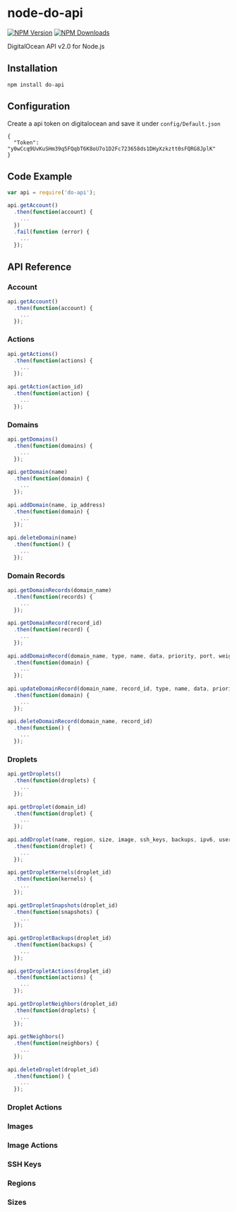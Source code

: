 # node-do-api
[![NPM Version][npm-image]][npm-url]
[![NPM Downloads][downloads-image]][downloads-url]

DigitalOcean API v2.0 for Node.js


## Installation
```
npm install do-api
```

## Configuration
Create a api token on digitalocean and save it under `config/Default.json`
```
{
  "Token": "y0wCcq9UvKuSHm39q5FQqbT6K8oU7o1D2Fc723658ds1DHyXzkztt0sFQRG8JplK"
}
```

## Code Example

```js
var api = require('do-api');

api.getAccount()
  .then(function(account) {
    ...
  })
  .fail(function (error) {
    ...
  });
```

## API Reference

### Account
```js
api.getAccount()
  .then(function(account) {
    ...
  });
```
### Actions
```js
api.getActions()
  .then(function(actions) {
    ...
  });
  
api.getAction(action_id)
  .then(function(action) {
    ...
  });
```
### Domains
```js
api.getDomains()
  .then(function(domains) {
    ...
  });
  
api.getDomain(name)
  .then(function(domain) {
    ...
  });
  
api.addDomain(name, ip_address)
  .then(function(domain) {
    ...
  });
  
api.deleteDomain(name)
  .then(function() {
    ...
  });
```
### Domain Records
```js
api.getDomainRecords(domain_name)
  .then(function(records) {
    ...
  });
  
api.getDomainRecord(record_id)
  .then(function(record) {
    ...
  });
  
api.addDomainRecord(domain_name, type, name, data, priority, port, weight)
  .then(function(domain) {
    ...
  });
  
api.updateDomainRecord(domain_name, record_id, type, name, data, priority, port, weight)
  .then(function(domain) {
    ...
  });
  
api.deleteDomainRecord(domain_name, record_id)
  .then(function() {
    ...
  });
```
### Droplets
```js
api.getDroplets()
  .then(function(droplets) {
    ...
  });
  
api.getDroplet(domain_id)
  .then(function(droplet) {
    ...
  });
  
api.addDroplet(name, region, size, image, ssh_keys, backups, ipv6, user_data, private_networking)
  .then(function(droplet) {
    ...
  });
  
api.getDropletKernels(droplet_id)
  .then(function(kernels) {
    ...
  });
  
api.getDropletSnapshots(droplet_id)
  .then(function(snapshots) {
    ...
  });
  
api.getDropletBackups(droplet_id)
  .then(function(backups) {
    ...
  });
  
api.getDropletActions(droplet_id)
  .then(function(actions) {
    ...
  });
  
api.getDropletNeighbors(droplet_id)
  .then(function(droplets) {
    ...
  });
  
api.getNeighbors()
  .then(function(neighbors) {
    ...
  });
  
api.deleteDroplet(droplet_id)
  .then(function() {
    ...
  });
```
### Droplet Actions
### Images
### Image Actions
### SSH Keys
### Regions
### Sizes

[npm-image]: https://img.shields.io/npm/v/do-api.svg?style=flat
[npm-url]: https://npmjs.org/package/do-api
[downloads-image]: https://img.shields.io/npm/dm/do-api.svg?style=flat
[downloads-url]: https://npmjs.org/package/do-api
